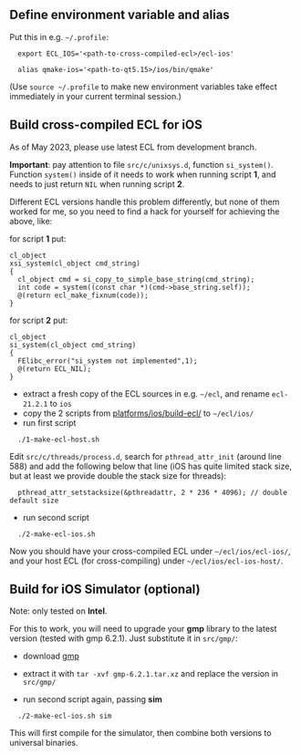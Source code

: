 Define environment variable and alias
-------------------------------------

Put this in e.g. `~/.profile`:
```
  export ECL_IOS='<path-to-cross-compiled-ecl>/ecl-ios'

  alias qmake-ios='<path-to-qt5.15>/ios/bin/qmake'
```
(Use `source ~/.profile` to make new environment variables take effect
immediately in your current terminal session.)



Build cross-compiled ECL for iOS
--------------------------------

As of May 2023, please use latest ECL from development branch.

**Important**: pay attention to file `src/c/unixsys.d`, function `si_system()`.
Function `system()` inside of it needs to work when running script **1**, and
needs to just return `NIL` when running script **2**.

Different ECL versions handle this problem differently, but none of them
worked for me, so you need to find a hack for yourself for achieving the above,
like:

for script **1** put:
```
cl_object
xsi_system(cl_object cmd_string)
{
  cl_object cmd = si_copy_to_simple_base_string(cmd_string);
  int code = system((const char *)(cmd->base_string.self));
  @(return ecl_make_fixnum(code));
}
```
for script **2** put:
```
cl_object
si_system(cl_object cmd_string)
{
  FElibc_error("si_system not implemented",1);
  @(return ECL_NIL);
}
```

* extract a fresh copy of the ECL sources in e.g. `~/ecl`, and rename
  `ecl-21.2.1` to `ios`
* copy the 2 scripts from [platforms/ios/build-ecl/](platforms/ios/build-ecl/)
  to `~/ecl/ios/`
* run first script
```
  ./1-make-ecl-host.sh
```
Edit `src/c/threads/process.d`, search for `pthread_attr_init` (around line 588)
and add the following below that line (iOS has quite limited stack size, but at
least we provide double the stack size for threads):
```
  pthread_attr_setstacksize(&pthreadattr, 2 * 236 * 4096); // double default size
```
* run second script
```
  ./2-make-ecl-ios.sh
```

Now you should have your cross-compiled ECL under `~/ecl/ios/ecl-ios/`, and
your host ECL (for cross-compiling) under `~/ecl/ios/ecl-ios-host/`.



Build for iOS Simulator (optional)
----------------------------------

Note: only tested on **Intel**.

For this to work, you will need to upgrade your **gmp** library to the latest
version (tested with gmp 6.2.1). Just substitute it in `src/gmp/`:

* download [gmp](https://gmplib.org/download/gmp/gmp-6.2.1.tar.xz)

* extract it with `tar -xvf gmp-6.2.1.tar.xz` and replace the version in `src/gmp/`

* run second script again, passing **sim**
```
  ./2-make-ecl-ios.sh sim
```
This will first compile for the simulator, then combine both versions to
universal binaries.
